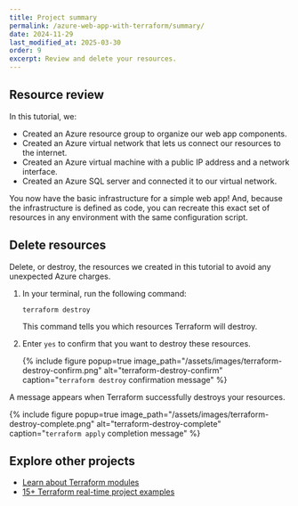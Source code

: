 ```yaml
---
title: Project summary
permalink: /azure-web-app-with-terraform/summary/
date: 2024-11-29
last_modified_at: 2025-03-30
order: 9
excerpt: Review and delete your resources.
---
```


## Resource review

In this tutorial, we:

- Created an Azure resource group to organize our web app components.
- Created an Azure virtual network that lets us connect our resources to the internet.
- Created an Azure virtual machine with a public IP address and a network interface.
- Created an Azure SQL server and connected it to our virtual network.

You now have the basic infrastructure for a simple web app! And, because the
infrastructure is defined as code, you can recreate this exact set of resources
in any environment with the same configuration script.

## Delete resources

Delete, or destroy, the resources we created in this tutorial to avoid any
unexpected Azure charges.

1. In your terminal, run the following command:

    ```console
    terraform destroy
    ```

    This command tells you which resources Terraform will destroy.

1. Enter `yes` to confirm that you want to destroy these resources.

    {% include figure
      popup=true
      image_path="/assets/images/terraform-destroy-confirm.png"
      alt="terraform-destroy-confirm"
      caption="`terraform destroy` confirmation message"
    %}

A message appears when Terraform successfully destroys your resources.

{% include figure
  popup=true
  image_path="/assets/images/terraform-destroy-complete.png"
  alt="terraform-destroy-complete"
  caption="`terraform apply` completion message"
%}

## Explore other projects

- [Learn about Terraform modules](https://developer.hashicorp.com/terraform/language/modules)
- [15+ Terraform real-time project examples](https://www.projectpro.io/article/terraform-projects-examples/621)

